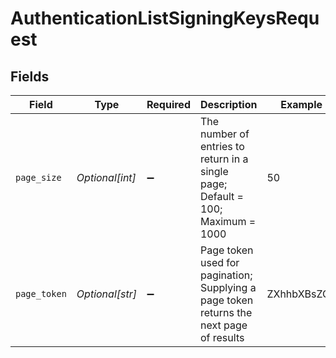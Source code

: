 # AuthenticationListSigningKeysRequest


## Fields

| Field                                                                                   | Type                                                                                    | Required                                                                                | Description                                                                             | Example                                                                                 |
| --------------------------------------------------------------------------------------- | --------------------------------------------------------------------------------------- | --------------------------------------------------------------------------------------- | --------------------------------------------------------------------------------------- | --------------------------------------------------------------------------------------- |
| `page_size`                                                                             | *Optional[int]*                                                                         | :heavy_minus_sign:                                                                      | The number of entries to return in a single page; Default = 100; Maximum = 1000         | 50                                                                                      |
| `page_token`                                                                            | *Optional[str]*                                                                         | :heavy_minus_sign:                                                                      | Page token used for pagination; Supplying a page token returns the next page of results | ZXhhbXBsZQo                                                                             |